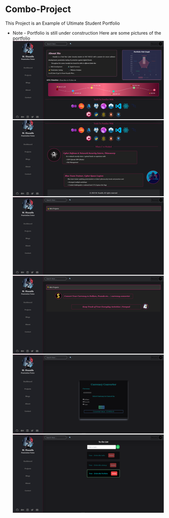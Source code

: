 # Combo-Project
This Project is an Example of Ultimate Student Portfolio
* Note - Portfolio is still under construction
  Here are some pictures of the portfolio
<img src="./pics/Screenshot_1.png" alt="gui"><br>
<img src="./pics/Screenshot_2.png" alt="gui"><br>
<img src="./pics/Screenshot_3.png" alt="gui"><br>
<img src="./pics/Screenshot_4.png" alt="gui"><br>
<img src="./pics/Screenshot_5.png" alt="gui"><br>
<img src="./pics/Screenshot_6.png" alt="gui"><br>
